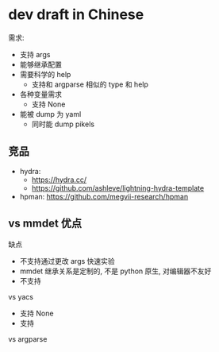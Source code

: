 # dev draft in Chinese


需求:
- 支持 args
- 能够继承配置
- 需要科学的 help
    - 支持和 argparse 相似的 type 和 help
- 各种变量需求
    - 支持 None
- 能被 dump 为 yaml
    - 同时能 dump pikels


## 竞品
- hydra:
    - https://hydra.cc/
    - https://github.com/ashleve/lightning-hydra-template
- hpman: https://github.com/megvii-research/hpman


vs mmdet
优点
- 

缺点
- 不支持通过更改 args 快速实验
- mmdet 继承关系是定制的, 不是 python 原生, 对编辑器不友好
- 不支持


vs yacs
- 支持 None
- 支持


vs argparse



